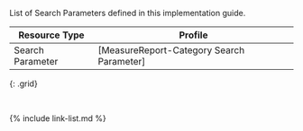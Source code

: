 List of Search Parameters defined in this implementation guide.

|Resource Type|Profile|
|---|---|
|Search Parameter|[MeasureReport-Category Search Parameter]
{: .grid}


<br />

{% include link-list.md %}
